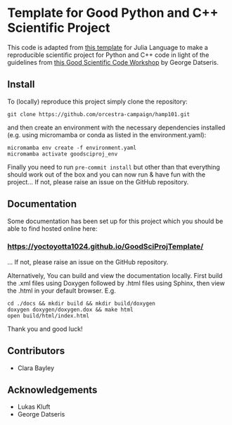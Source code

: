 # Template for Good Python and C++ Scientific Project

This code is adapted from [this template](https://juliadynamics.github.io/DrWatson.jl/stable) for
Julia Language to make a reproducible scientific project for Python and C++ code in light of the
guidelines from [this Good Scientific Code Workshop](https://www.youtube.com/watch?v=x3swaMSCcYk) by
George Datseris.

## Install
To (locally) reproduce this project simply clone the repository:
```
git clone https://github.com/orcestra-campaign/hamp101.git
```
and then create an environment with the necessary dependencies installed (e.g. using micromamba
or conda as listed in the environment.yaml):
```
micromamba env create -f environment.yaml
micromamba activate goodsciproj_env
```
Finally you need to run ``pre-commit install`` but other than that everything should work out of
the box and you can now run & have fun with the project... If not, please raise an issue on the
GitHub repository.

## Documentation
Some documentation has been set up for this project which you should be able to find hosted online
here:
### https://yoctoyotta1024.github.io/GoodSciProjTemplate/
... If not, please raise an issue on the GitHub repository.

Alternatively, You can build and view the documentation locally. First build the .xml
files using Doxygen followed by .html files using Sphinx, then view the .html in your default
browser. E.g.

```
cd ./docs && mkdir build && mkdir build/doxygen
doxygen doxygen/doxygen.dox && make html
open build/html/index.html
```

Thank you and good luck!

## Contributors
- Clara Bayley

## Acknowledgements
- Lukas Kluft
- George Datseris
